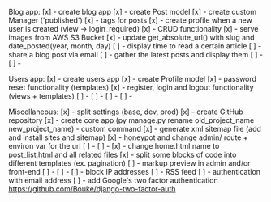 Blog app:
[x] - create blog app
[x] - create Post model
[x] - create custom Manager ('published')
[x] - tags for posts
[x] - create profile when a new user is created (view -> login_required)
[x] - CRUD functionality
[x] - serve images from AWS S3 Bucket
[x] - update get_absolute_url() with slug and date_posted(year, month, day)
[ ] - display time to read a certain article
[ ] - share a blog post via email
[ ] - gather the latest posts and display them
[ ] -
[ ] -

Users app:
[x] - create users app
[x] - create Profile model
[x] - password reset functionality (templates)
[x] - register, login and logout functionality (views + templates)
[ ] -
[ ] -
[ ] -
[ ] -


Miscellaneous:
[x] - split settings (base, dev, prod)
[x] - create GitHub repository
[x] - create core app (py manage.py rename old_project_name new_project_name) - custom command
[x] - generate xml sitemap file (add and install sites and sitemap)
[x] - honeypot and change admin/ route + environ var for the url
[ ] -
[ ] -
[x] - change home.html name to post_list.html and all related files
[x] - split some blocks of code into different templates (ex. pagination)
[ ] - markup preview in admin and/or front-end
[ ] -
[ ] -
[ ] - block IP addresses
[ ] - RSS feed
[ ] - authentication with email address
[ ] - add Google's two factor authentication https://github.com/Bouke/django-two-factor-auth
